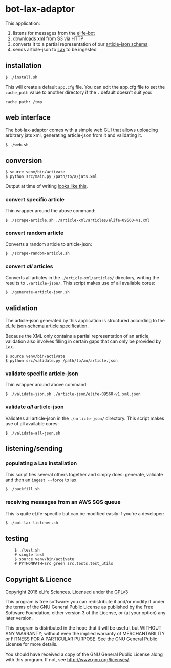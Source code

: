 # bot-lax-adaptor

This application:

1. listens for messages from the [elife-bot](https://github.com/elifesciences/elife-bot)
2. downloads xml from S3 via HTTP
3. converts it to a partial representation of our [article-json schema](https://github.com/elifesciences/api-raml)
4. sends article-json to [Lax](https://github.com/elifesciences/lax) to be ingested

## installation

    $ ./install.sh
    
This will create a default `app.cfg` file. You can edit the app.cfg file to set the `cache_path` value to another directory if the `.` default doesn't suit you:

```
cache_path: /tmp
```

## web interface

The bot-lax-adaptor comes with a simple web GUI that allows uploading arbitrary
jats xml, generating article-json from it and validating it.

    $ ./web.sh

## conversion

    $ source venv/bin/activate
    $ python src/main.py /path/to/a/jats.xml

Output at time of writing [looks like this](example-article.json).

### convert specific article

Thin wrapper around the above command:

    $ ./scrape-article.sh ./article-xml/articles/elife-09560-v1.xml

### convert random article

Converts a random article to article-json:

    $ ./scrape-random-article.sh

### convert *all* articles

Converts all articles in the `./article-xml/articles/` directory, writing the
results to `./article-json/`. This script makes use of all available cores:

    $ ./generate-article-json.sh

## validation

The article-json generated by this application is structured according to the
[eLife json-schema article specification](https://github.com/elifesciences/api-raml).

Because the XML only contains a partial representation of an article, validation
also involves filling in certain gaps that can only be provided by Lax.

    $ source venv/bin/activate
    $ python src/validate.py /path/to/an/article.json

### validate specific article-json

Thin wrapper around above command:

    $ ./validate-json.sh ./article-json/elife-09560-v1.xml.json

### validate *all* article-json

Validates all article-json in the `./article-json/` directory. This script makes
use of all available cores:

    $ ./validate-all-json.sh

## listening/sending

### populating a Lax installation

This script ties several others together and simply does: generate, validate and
then an `ingest --force` to lax.

    $ ./backfill.sh

### receiving messages from an AWS SQS queue

This is quite eLife-specific but can be modified easily if you're a developer:

    $ ./bot-lax-listener.sh

## testing

```
    $ ./test.sh
    # single test
    $ source venv/bin/activate
    # PYTHONPATH=src green src.tests.test_utils
```

## Copyright & Licence

Copyright 2016 eLife Sciences. Licensed under the [GPLv3](LICENCE.txt)

This program is free software: you can redistribute it and/or modify
it under the terms of the GNU General Public License as published by
the Free Software Foundation, either version 3 of the License, or
(at your option) any later version.

This program is distributed in the hope that it will be useful,
but WITHOUT ANY WARRANTY; without even the implied warranty of
MERCHANTABILITY or FITNESS FOR A PARTICULAR PURPOSE.  See the
GNU General Public License for more details.

You should have received a copy of the GNU General Public License
along with this program.  If not, see <http://www.gnu.org/licenses/>.
